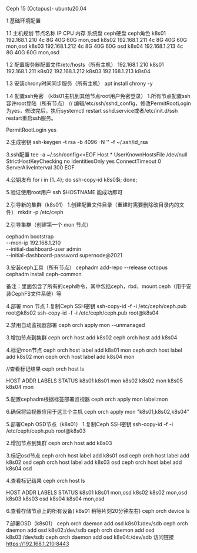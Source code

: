 Ceph 15 (Octopus)- ubuntu20.04

1.基础环境配置

1.1 主机规划
节点名称
IP
CPU
内存
系统盘
ceph硬盘
ceph角色
k8s01
192.168.1.210
4c
8G
40G
60G
mon,osd
k8s02
192.168.1.211
4c
8G
40G
60G
mon,osd
k8s03
192.168.1.212
4c
8G
40G
60G
osd
k8s04
192.168.1.213
4c
8G
40G
60G
mon,osd

1.2 配置服务器配置文件/etc/hosts（所有主机）
192.168.1.210 k8s01
192.168.1.211 k8s02
192.168.1.212 k8s03
192.168.1.213 k8s04

1.3 安装chrony时间同步服务（所有主机）
apt install chrony -y

1.4 配置ssh免密 （k8s01主机到其他节点root用户免密登录）
1.所有节点配置ssh容许root登陆（所有节点）
// 编辑/etc/ssh/sshd_config，修改PermitRootLogin为yes，修改完后，执行systemctl restart sshd.service或者/etc/init.d/ssh restart重启ssh服务。

PermitRootLogin yes

2.生成密钥
ssh-keygen -t rsa -b 4096 -N '' -f ~/.ssh/id_rsa

 3.ssh配置
tee -a ~/.ssh/config<<EOF
Host *
    UserKnownHostsFile /dev/null
    StrictHostKeyChecking no
    IdentitiesOnly yes
    ConnectTimeout 0
    ServerAliveInterval 300
EOF

4.公钥发布
for i in {1..4}; do ssh-copy-id k8s0$i; done;

5.验证使用root用户
ssh $HOSTNAME 能成功即可

2.引导新的集群（k8s01）
1.创建配置文件目录（重建时需要删除改目录内的文件）
mkdir -p /etc/ceph

2.引导集群（创建第一个 mon 节点）

cephadm bootstrap \
  --mon-ip 192.168.1.210 \
  --initial-dashboard-user admin \
  --initial-dashboard-password supernode@2021
  



3.安装ceph工具（所有节点）
cephadm add-repo --release octopus
cephadm install ceph-common

备注：里面包含了所有的ceph命令，其中包括ceph，rbd，mount.ceph（用于安装CephFS文件系统）等

4.部署 mon 节点
1.复制Ceph SSH密钥
ssh-copy-id -f -i /etc/ceph/ceph.pub root@k8s02
ssh-copy-id -f -i /etc/ceph/ceph.pub root@k8s04

2.禁用自动监视器部署
ceph orch apply mon --unmanaged

3.增加节点到集群
ceph orch host add k8s02
ceph orch host add k8s04

4.标记mon节点
ceph orch host label add k8s01 mon
ceph orch host label add k8s02 mon
ceph orch host label add k8s04 mon

//查看标记结果
ceph orch host ls

HOST   ADDR   LABELS  STATUS
k8s01  k8s01  mon
k8s02  k8s02  mon
k8s05  k8s04  mon

5.配置cephadm根据标签部署监视器
ceph orch apply mon label:mon

6.确保将监视器应用于这三个主机
ceph orch apply mon "k8s01,k8s02,k8s04"



5.部署Ceph OSD节点（k8s01）
1.复制Ceph SSH密钥
ssh-copy-id -f -i /etc/ceph/ceph.pub root@k8s03

2.增加节点到集群
ceph orch host add k8s03

3.标记osd节点
ceph orch host label add k8s01 osd
ceph orch host label add k8s02 osd
ceph orch host label add k8s03 osd
ceph orch host label add k8s04 osd

4.查看标记结果
ceph orch host ls

HOST   ADDR   LABELS  STATUS
k8s01  k8s01  mon,osd
k8s02  k8s02  mon,osd
k8s03  k8s03  osd
k8s04  k8s04  mon,osd

6.查看存储节点上的所有设备( k8s01 稍等片刻20分钟左右)
ceph orch device ls

7.部署OSD（k8s01）
ceph orch daemon add osd k8s01:/dev/sdb
ceph orch daemon add osd k8s02:/dev/sdb
ceph orch daemon add osd k8s03:/dev/sdb
ceph orch daemon add osd k8s04:/dev/sdb
访问链接
https://192.168.1.210:8443
